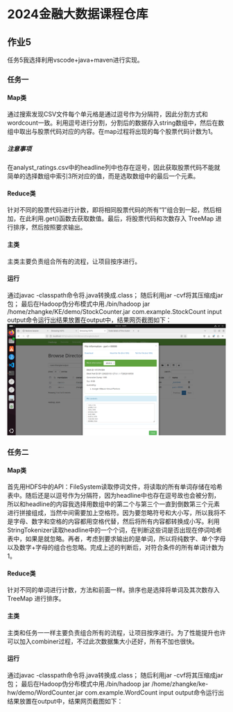 # 2024金融大数据课程仓库

## 作业5
任务5我选择利用vscode+java+maven进行实现。
### 任务一
#### Map类
通过搜索发现CSV文件每个单元格是通过逗号作为分隔符，因此分割方式和wordcount一致。利用逗号进行分割，分割后的数据存入string数组中，然后在数组中取出与股票代码对应的内容。在map过程将出现的每个股票代码计数为1。
##### 注意事项
在analyst_ratings.csv中的headline列中也存在逗号，因此获取股票代码不能就简单的选择数组中索引3所对应的值，而是选取数组中的最后一个元素。
#### Reduce类
针对不同的股票代码进行计数，即将相同股票代码的所有“1”组合到一起，然后相加，在此利用.get()函数去获取数值。最后，将股票代码和次数存入 TreeMap 进行排序，然后按照要求输出。
#### 主类
主类主要负责组合所有的流程，让项目按序进行。
#### 运行
通过javac -classpath命令将.java转换成.class；
随后利用jar -cvf将其压缩成jar包；
最后在Hadoop伪分布模式中用./bin/hadoop jar /home/zhangke/KE/demo/StockCounter.jar com.example.StockCount input output命令运行出结果放置在output中，结果网页截图如下：
![image](https://github.com/aaakkke/FBDP-HW/blob/main/task1%E8%BF%90%E8%A1%8C%E7%BB%93%E6%9E%9C%E6%88%AA%E5%9B%BE.png)
### 任务二
#### Map类
首先用HDFS中的API：FileSystem读取停词文件，将读取的所有单词存储在哈希表中。随后还是以逗号作为分隔符，因为headline中也存在逗号故也会被分割，所以和headline的内容我选择用数组中的第二个与第三个一直到倒数第三个元素进行拼接组成，当然中间需要加上空格符。因为要忽略符号和大小写，所以我将不是字母、数字和空格的内容都用空格代替，然后将所有内容都转换成小写。利用StringTokenizer读取headline中的一个个词，在判断这些词是否出现在停词哈希表中，如果是就忽略。再者，考虑到要求输出的是单词，所以将纯数字、单个字母以及数字+字母的组合也忽略。完成上述的判断后，对符合条件的所有单词计数为1。
#### Reduce类
针对不同的单词进行计数，方法和前面一样。排序也是选择将单词及其次数存入 TreeMap 进行排序。
#### 主类
主类和任务一一样主要负责组合所有的流程，让项目按序进行。为了性能提升也许可以加入combiner过程，不过此次数据集大小还好，所有不加也很快。
#### 运行
通过javac -classpath命令将.java转换成.class；
随后利用jar -cvf将其压缩成jar包；
最后在Hadoop伪分布模式中用./bin/hadoop jar /home/zhangke/ke-hw/demo/WordCounter.jar com.example.WordCount input output命令运行出结果放置在output中，结果网页截图如下：




